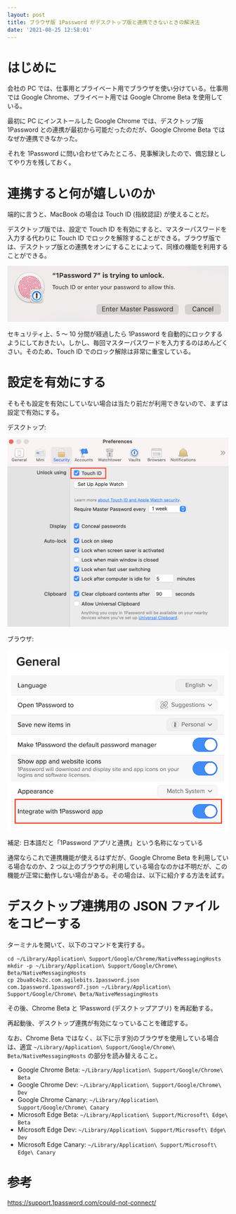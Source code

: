 ```yaml
---
layout: post
title: ブラウザ版 1Password がデスクトップ版と連携できないときの解決法
date: '2021-08-25 12:58:01'
---
```


# はじめに
会社の PC では、仕事用とプライベート用でブラウザを使い分けている。仕事用では Google Chrome、プライベート用では Google Chrome Beta を使用している。

最初に PC にインストールした Google Chrome では、デスクトップ版 1Password との連携が最初から可能だったのだが、Google Chrome Beta ではなぜか連携できなかった。

それを 1Password に問い合わせてみたところ、見事解決したので、備忘録としてやり方を残しておく。

# 連携すると何が嬉しいのか
端的に言うと、MacBook の場合は Touch ID (指紋認証) が使えることだ。

デスクトップ版では、設定で Touch ID を有効にすると、マスターパスワードを入力する代わりに Touch ID でロックを解除することができる。ブラウザ版では、デスクトップ版との連携をオンにすることによって、同様の機能を利用することができる。

![](https://raw.githubusercontent.com/noraworld/blog-content/main/1password-desktop-app-integration-not-work/Screen-Shot-2021-08-25-at-21.16.23.png)

セキュリティ上、5 〜 10 分間が経過したら 1Password を自動的にロックするようにしておきたい。しかし、毎回マスターパスワードを入力するのはめんどくさい。そのため、Touch ID でのロック解除は非常に重宝している。

# 設定を有効にする
そもそも設定を有効にしていない場合は当たり前だが利用できないので、まずは設定で有効にする。

デスクトップ:

![](https://raw.githubusercontent.com/noraworld/blog-content/main/1password-desktop-app-integration-not-work/Screen-Shot-2021-08-25-at-21.22.06.png)

ブラウザ:

![](https://raw.githubusercontent.com/noraworld/blog-content/main/1password-desktop-app-integration-not-work/Screen-Shot-2021-08-25-at-21.11.11.png)

補足: 日本語だと「1Password アプリと連携」という名称になっている

通常ならこれで連携機能が使えるはずだが、Google Chrome Beta を利用している場合なのか、2 つ以上のブラウザの利用している場合なのかは不明だが、この機能が正常に動作しない場合がある。その場合は、以下に紹介する方法を試す。

# デスクトップ連携用の JSON ファイルをコピーする
ターミナルを開いて、以下のコマンドを実行する。

```shell:Shell
cd ~/Library/Application\ Support/Google/Chrome/NativeMessagingHosts
mkdir -p ~/Library/Application\ Support/Google/Chrome\ Beta/NativeMessagingHosts
cp 2bua8c4s2c.com.agilebits.1password.json com.1password.1password7.json ~/Library/Application\ Support/Google/Chrome\ Beta/NativeMessagingHosts
```

その後、Chrome Beta と 1Password (デスクトップアプリ) を再起動する。

再起動後、デスクトップ連携が有効になっていることを確認する。

なお、Chrome Beta ではなく、以下に示す別のブラウザを使用している場合は、適宜 `~/Library/Application\ Support/Google/Chrome\ Beta/NativeMessagingHosts` の部分を読み替えること。

* Google Chrome Beta: `~/Library/Application\ Support/Google/Chrome\ Beta`
* Google Chrome Dev: `~/Library/Application\ Support/Google/Chrome\ Dev`
* Google Chrome Canary: `~/Library/Application\ Support/Google/Chrome\ Canary`
* Microsoft Edge Beta: `~/Library/Application\ Support/Microsoft\ Edge\ Beta`
* Microsoft Edge Dev: `~/Library/Application\ Support/Microsoft\ Edge\ Dev`
* Microsoft Edge Canary: `~/Library/Application\ Support/Microsoft\ Edge\ Canary`

# 参考
https://support.1password.com/could-not-connect/
